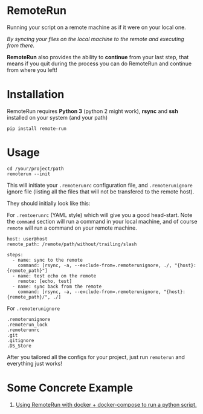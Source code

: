 # RemoteRun

Running your script on a remote machine as if it were on your local one.

*By syncing your files on the local machine to the remote and executing from there.*

**RemoteRun** also provides the ability to **continue** from your last step, that means if you quit during the process you can do RemoteRun and continue from where you left!

# Installation

RemoteRun requires **Python 3** (python 2 might work), **rsync** and **ssh** installed on your system (and your path)

```
pip install remote-run
```

# Usage

```
cd /your/project/path
remoterun --init
```

This will initiate your `.remoterunrc` configuration file, and `.remoterunignore` ignore file (listing all the files that will not be transfered to the remote host). 

They should initially look like this:

For `.remtoerunrc` (YAML style) which will give you a good head-start. Note the `command` section will run a command in your local machine, and of course `remote` will run a command on your remote machine.

```
host: user@host
remote_path: /remote/path/without/trailing/slash

steps:
  - name: sync to the remote
    command: [rsync, -a, --exclude-from=.remoterunignore, ./, "{host}:{remote_path}"]
  - name: test echo on the remote
    remote: [echo, test]
  - name: sync back from the remote
    command: [rsync, -a, --exclude-from=.remoterunignore, "{host}:{remote_path}/", ./]
```

For `.remoterunignore`

```
.remoterunignore
.remoterun_lock
.remoterunrc
.git
.gitignore
.DS_Store
```

After you tailored all the configs for your project, just run `remoterun` and everything just works!

# Some Concrete Example

1. [Using RemoteRun with docker + docker-compose to run a python script.](https://gist.github.com/phizaz/34cd5383755dce33d6a13a3a1bcee4cf)
